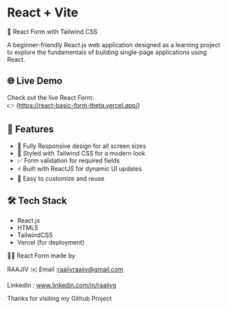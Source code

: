 # React + Vite

📝 React Form with Tailwind CSS

A beginner-friendly React.js web application designed as a learning project to explore the fundamentals of building single-page applications using React.

## 🌐 Live Demo
Check out the live React Form:  
👉 (https://react-basic-form-theta.vercel.app/)

## 🚀 Features
- 📱 Fully Responsive design for all screen sizes
- 🎨 Styled with Tailwind CSS for a modern look
- ✅ Form validation for required fields
- ⚡ Built with ReactJS for dynamic UI updates
- 🔄 Easy to customize and reuse


## 🛠️ Tech Stack

- React.js
- HTML5
- TailwindCSS 
- Vercel (for deployment)

🙋‍♂️ React Form made by

RAAJIV
✉️ Email :raajivraajiv@gmail.com

LinkedIn : www.linkedin.com/in/raajivg

Thanks for visiting my Github Project



